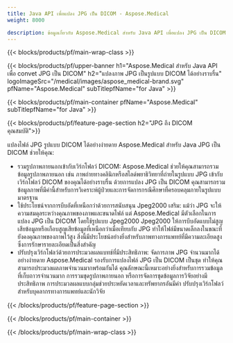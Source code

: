 ```yaml
---
title: Java API เพื่อแปลง JPG เป็น DICOM - Aspose.Medical
weight: 8000

description: ข้อมูลเกี่ยวกับ Aspose.Medical สําหรับ Java API เพื่อแปลง JPG เป็น DICOM
---
```


{{< blocks/products/pf/main-wrap-class >}}

{{< blocks/products/pf/upper-banner h1="Aspose.Medical สําหรับ Java API เพื่อ convet JPG เป็น DICOM" h2="แปลงภาพ JPG เป็นรูปแบบ DICOM ได้อย่างราบรื่น" logoImageSrc="/medical/images/aspose_medical-brand.svg" pfName="Aspose.Medical" subTitlepfName="for Java" >}}

{{< blocks/products/pf/main-container pfName="Aspose.Medical" subTitlepfName="for Java" >}}

{{< blocks/products/pf/feature-page-section h2="JPG ถึง DICOM คุณสมบัติ">}}

<p>แปลงไฟล์ JPG รูปแบบ DICOM ได้อย่างง่ายดาย Aspose.Medical สําหรับ Java JPG เป็น DICOM ช่วยให้คุณ:</p>

<ul>
<li>รวมรูปภาพภายนอกเข้ากับเวิร์กโฟลว์ DICOM: Aspose.Medical ช่วยให้คุณสามารถรวมข้อมูลรูปภาพภายนอก เช่น ภาพถ่ายทางคลินิกหรือสไลด์พยาธิวิทยาที่ถ่ายในรูปแบบ JPG เข้ากับเวิร์กโฟลว์ DICOM ของคุณได้อย่างราบรื่น ด้วยการแปลง JPG เป็น DICOM คุณสามารถรวมข้อมูลภาพที่มีค่านี้สําหรับการวิเคราะห์ผู้ป่วยและการจัดการกรณีศึกษาที่ครอบคลุมภายในรูปแบบมาตรฐาน</li>
<li>ใช้ประโยชน์จากการบีบอัดที่เหนือกว่าด้วยการสนับสนุน Jpeg2000 เสริม: แม้ว่า JPG จะให้ความสมดุลระหว่างคุณภาพของภาพและขนาดไฟล์ แต่ Aspose.Medical มีตัวเลือกในการแปลง JPG เป็น DICOM โดยใช้รูปแบบ Jpeg2000 Jpeg2000 ให้การบีบอัดแบบไม่สูญเสียข้อมูลหรือเกือบสูญเสียข้อมูลที่เหนือกว่าเมื่อเทียบกับ JPG ทําให้ไฟล์มีขนาดเล็กลงในขณะที่ยังคงคุณภาพของภาพไว้สูง สิ่งนี้มีประโยชน์อย่างยิ่งสําหรับภาพทางการแพทย์ที่มีความละเอียดสูงซึ่งการรักษารายละเอียดเป็นสิ่งสําคัญ</li>
<li>ปรับปรุงเวิร์กโฟลว์ด้วยการประมวลผลแบทช์ที่มีประสิทธิภาพ: จัดการภาพ JPG จํานวนมากได้อย่างง่ายดาย Aspose.Medical รองรับการแปลงไฟล์ JPG เป็น DICOM เป็นชุด ทําให้คุณสามารถประมวลผลภาพจํานวนมากพร้อมกันได้ คุณลักษณะนี้เหมาะอย่างยิ่งสําหรับการรวมข้อมูลที่เก็บถาวรจํานวนมาก การรวมชุดรูปภาพภายนอก หรือการจัดการชุดข้อมูลการวิจัยอย่างมีประสิทธิภาพ การประมวลผลแบบกลุ่มช่วยประหยัดเวลาและทรัพยากรอันมีค่า ปรับปรุงเวิร์กโฟลว์สําหรับบุคลากรทางการแพทย์และนักวิจัย</li>
</ul>

{{< /blocks/products/pf/feature-page-section >}}

{{< /blocks/products/pf/main-container >}}

{{< /blocks/products/pf/main-wrap-class >}}